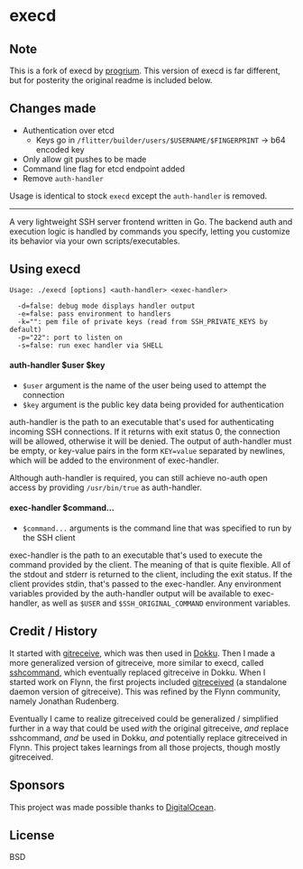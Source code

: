 # execd

## Note

This is a fork of execd by [progrium](http://github.com/progrium). This version 
of execd is far different, but for posterity the original readme is included 
below.

## Changes made

 - Authentication over etcd
   - Keys go in `/flitter/builder/users/$USERNAME/$FINGERPRINT` -> b64 encoded key
 - Only allow git pushes to be made
 - Command line flag for etcd endpoint added
 - Remove `auth-handler`

Usage is identical to stock `execd` except the `auth-handler` is removed.

---

A very lightweight SSH server frontend written in Go. The backend auth and 
execution logic is handled by commands you specify, letting you customize its 
behavior via your own scripts/executables.

## Using execd
```
Usage: ./execd [options] <auth-handler> <exec-handler>

  -d=false: debug mode displays handler output
  -e=false: pass environment to handlers
  -k="": pem file of private keys (read from SSH_PRIVATE_KEYS by default)
  -p="22": port to listen on
  -s=false: run exec handler via SHELL
```
#### auth-handler $user $key

 * `$user` argument is the name of the user being used to attempt the connection
 * `$key` argument is the public key data being provided for authentication

auth-handler is the path to an executable that's used for authenticating 
incoming SSH connections. If it returns with exit status 0, the connection will 
be allowed, otherwise it will be denied. The output of auth-handler must be 
empty, or key-value pairs in the form `KEY=value` separated by newlines, which 
will be added to the environment of exec-handler.

Although auth-handler is required, you can still achieve no-auth open access by 
providing `/usr/bin/true` as auth-handler.

#### exec-handler $command...

 * `$command...` arguments is the command line that was specified to run by the SSH client

exec-handler is the path to an executable that's used to execute the command 
provided by the client. The meaning of that is quite flexible. All of the 
stdout and stderr is returned to the client, including the exit status. If the 
client provides stdin, that's passed to the exec-handler. Any environment 
variables provided by the auth-handler output will be available to 
exec-handler, as well as `$USER` and `$SSH_ORIGINAL_COMMAND` environment 
variables.

## Credit / History

It started with [gitreceive](https://github.com/progrium/gitreceive), which was 
then used in [Dokku](https://github.com/progrium/dokku). Then I made a more 
generalized version of gitreceive, more similar to execd, called 
[sshcommand](https://github.com/progrium/sshcommand), which eventually replaced 
gitreceive in Dokku. When I started work on Flynn, the first projects included 
[gitreceived](https://github.com/flynn/gitreceived) (a standalone daemon 
version of gitreceive). This was refined by the Flynn community, namely 
Jonathan Rudenberg. 

Eventually I came to realize gitreceived could be generalized / simplified 
further in a way that could be used *with* the original gitreceive, *and* 
replace sshcommand, *and* be used in Dokku, *and* potentially replace 
gitreceived in Flynn. This project takes learnings from all those projects, 
though mostly gitreceived.

## Sponsors

This project was made possible thanks to [DigitalOcean](http://digitalocean.com).

## License

BSD
